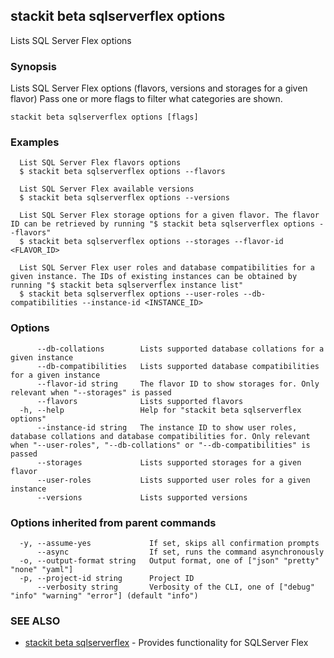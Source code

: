 ## stackit beta sqlserverflex options

Lists SQL Server Flex options

### Synopsis

Lists SQL Server Flex options (flavors, versions and storages for a given flavor)
Pass one or more flags to filter what categories are shown.

```
stackit beta sqlserverflex options [flags]
```

### Examples

```
  List SQL Server Flex flavors options
  $ stackit beta sqlserverflex options --flavors

  List SQL Server Flex available versions
  $ stackit beta sqlserverflex options --versions

  List SQL Server Flex storage options for a given flavor. The flavor ID can be retrieved by running "$ stackit beta sqlserverflex options --flavors"
  $ stackit beta sqlserverflex options --storages --flavor-id <FLAVOR_ID>

  List SQL Server Flex user roles and database compatibilities for a given instance. The IDs of existing instances can be obtained by running "$ stackit beta sqlserverflex instance list"
  $ stackit beta sqlserverflex options --user-roles --db-compatibilities --instance-id <INSTANCE_ID>
```

### Options

```
      --db-collations        Lists supported database collations for a given instance
      --db-compatibilities   Lists supported database compatibilities for a given instance
      --flavor-id string     The flavor ID to show storages for. Only relevant when "--storages" is passed
      --flavors              Lists supported flavors
  -h, --help                 Help for "stackit beta sqlserverflex options"
      --instance-id string   The instance ID to show user roles, database collations and database compatibilities for. Only relevant when "--user-roles", "--db-collations" or "--db-compatibilities" is passed
      --storages             Lists supported storages for a given flavor
      --user-roles           Lists supported user roles for a given instance
      --versions             Lists supported versions
```

### Options inherited from parent commands

```
  -y, --assume-yes             If set, skips all confirmation prompts
      --async                  If set, runs the command asynchronously
  -o, --output-format string   Output format, one of ["json" "pretty" "none" "yaml"]
  -p, --project-id string      Project ID
      --verbosity string       Verbosity of the CLI, one of ["debug" "info" "warning" "error"] (default "info")
```

### SEE ALSO

* [stackit beta sqlserverflex](./stackit_beta_sqlserverflex.md)	 - Provides functionality for SQLServer Flex

